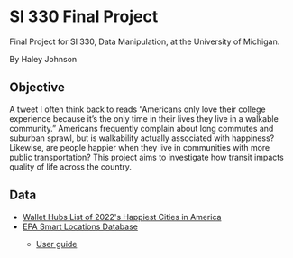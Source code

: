 # SI 330 Final Project
<p>Final Project for SI 330, Data Manipulation, at the University of Michigan.</p>
<p>By Haley Johnson</p>
<h2>Objective</h2>
    <p>A tweet I often think back to reads “Americans only love their college experience because it’s the only time in their lives they live in a walkable community.” Americans frequently complain about long commutes and suburban sprawl, but is walkability actually associated with happiness? Likewise, are people happier when they live in communities with more public transportation? This project aims to investigate how transit impacts quality of life across the country. 
    </p>
<h2>Data</h2>
    <ul>
        <li><a href = "https://wallethub.com/edu/happiest-places-to-live/32619">Wallet Hubs List of 2022's Happiest Cities in America</a></li>
        <li><a href = "https://catalog.data.gov/dataset/walkability-index">EPA Smart Locations Database</a></li>
        <ul>
            <li><a href= "https://www.epa.gov/smartgrowth/smart-location-database-technical-documentation-and-user-guide">User guide</a></li>
        </ul>
    </ul>